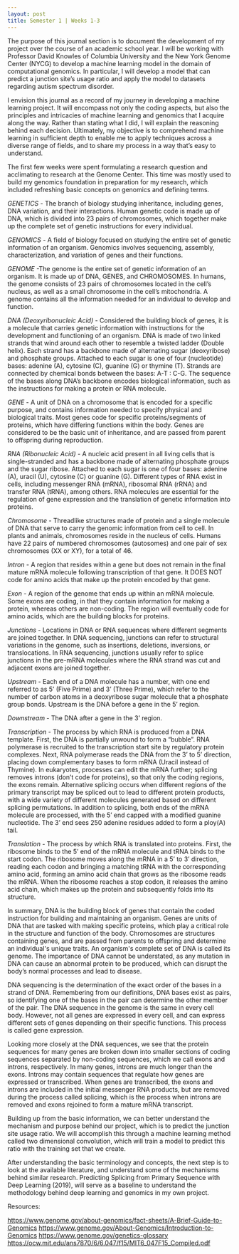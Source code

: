 ```yaml
---
layout: post
title: Semester 1 | Weeks 1-3
---
```


The purpose of this journal section is to document the development of my project over the course of an academic school year. I will be working with Professor David Knowles of Columbia University and the New York Genome Center (NYCG) to develop a machine learning model in the domain of computational genomics. In particular, I will develop a model that can predict a junction site’s usage ratio and apply the model to datasets regarding autism spectrum disorder. 

I envision this journal as a record of my journey in developing a machine learning project. It will encompass not only the coding aspects, but also the principles and intricacies of machine learning and genomics that I acquire along the way. Rather than stating what I did, I will explain the reasoning behind each decision. Ultimately, my objective is to comprehend machine learning in sufficient depth to enable me to apply techniques across a diverse range of fields, and to share my process in a way that’s easy to understand. 

The first few weeks were spent formulating a research question and acclimating to research at the Genome Center. This time was mostly used to build my genomics foundation in preparation for my research, which included refreshing basic concepts on genomics and defining terms. 

*GENETICS* -  The branch of biology studying inheritance, including genes, DNA variation, and their interactions. Human genetic code is made up of DNA, which is divided into 23 pairs of chromosomes, which together make up the complete set of genetic instructions for every individual.

*GENOMICS* - A field of biology focused on studying the entire set of genetic information of an organism. Genomics involves sequencing, assembly, characterization, and variation of genes and their functions.

*GENOME* -The genome is the entire set of genetic information of an organism. It is made up of DNA, GENES, and CHROMOSOMES. In humans, the genome consists of 23 pairs of chromosomes located in the cell’s nucleus, as well as a small chromosome in the cell’s mitochondria. A genome contains all the information needed for an individual to develop and function.

*DNA (Deoxyribonucleic Acid)* - Considered the building block of genes, it is a molecule that carries genetic information with instructions for the development and functioning of an organism. DNA is made of two linked strands that wind around each other to resemble a twisted ladder (Double helix). Each strand has a backbone made of alternating sugar (deoxyribose) and phosphate groups. Attached to each sugar is one of four (nucleotide) bases: adenine (A), cytosine (C), guanine (G) or thymine (T). Strands are connected by chemical bonds between the bases: A-T : C-G. The sequence of the bases along DNA’s backbone encodes biological information, such as the instructions for making a protein or RNA molecule. 

*GENE* - A unit of DNA on a chromosome that is encoded for a specific purpose, and contains information needed to specify physical and biological traits. Most genes code for specific proteins/segments of proteins, which have differing functions within the body. Genes are considered to be the basic unit of inheritance, and are passed from parent to offspring during reproduction.

*RNA (Ribonucleic Acid)* - A nucleic acid present in all living cells that is single-stranded and has a backbone made of alternating phosphate groups and the sugar ribose. Attached to each sugar is one of four bases: adenine (A), uracil (U), cytosine (C) or guanine (G). Different types of RNA exist in cells, including messenger RNA (mRNA), ribosomal RNA (rRNA) and transfer RNA (tRNA), among others. RNA molecules are essential for the regulation of gene expression and the translation of genetic information into proteins. 

*Chromosome* - Threadlike structures made of protein and a single molecule of DNA that serve to carry the genomic information from cell to cell. In plants and animals, chromosomes reside in the nucleus of cells. Humans have 22 pairs of numbered chromosomes (autosomes) and one pair of sex chromosomes (XX or XY), for a total of 46. 

*Intron* - A region that resides within a gene but does not remain in the final mature mRNA molecule following transcription of that gene. It DOES NOT code for amino acids that make up the protein encoded by that gene. 

*Exon* - A region of the genome that ends up within an mRNA molecule. Some exons are coding, in that they contain information for making a protein, whereas others are non-coding. The region will eventually code for amino acids, which are the building blocks for proteins.

*Junctions* - Locations in DNA or RNA sequences where different segments are joined together. In DNA sequencing, junctions can refer to structural variations in the genome, such as insertions, deletions, inversions, or translocations. In RNA sequencing, junctions usually refer to splice junctions in the pre-mRNA molecules where the RNA strand was cut and adjacent exons are joined together. 

*Upstream* - Each end of a DNA molecule has a number, with one end referred to as 5’ (Five Prime) and 3’ (Three Prime), which refer to the number of carbon atoms in a deoxyribose sugar molecule that a phosphate group bonds. Upstream is the DNA before a gene in the 5’ region. 

*Downstream* - The DNA after a gene in the 3’ region. 

*Transcription* - The process by which RNA is produced from a DNA template. First, the DNA is partially unwound to form a “bubble”. RNA polymerase is recruited to the transcription start site by regulatory protein complexes. Next, RNA polymerase reads the DNA from the 3’ to 5’ direction, placing down complementary bases to form mRNA (Uracil instead of Thymine). In eukaryotes, processes can edit the mRNA further; splicing removes introns (don’t code for proteins), so that only the coding regions, the exons remain. Alternative splicing occurs when different regions of the primary transcript may be spliced out to lead to different protein products, with a wide variety of different molecules generated based on different splicing permutations. 
In addition to splicing, both ends of the mRNA molecule are processed, with the 5’ end capped with a modified guanine nucleotide. The 3’ end sees 250 adenine residues added to form a ploy(A) tail. 

*Translation* - The process by which RNA is translated into proteins. First, the ribosome binds to the 5’ end of the mRNA molecule and tRNA binds to the start codon. The ribosome moves along the mRNA in a 5’ to 3’ direction, reading each codon and bringing a matching tRNA with the corresponding amino acid, forming an amino acid chain that grows as the ribosome reads the mRNA. When the ribosome reaches a stop codon, it releases the amino acid chain, which makes up the protein and subsequently folds into its structure. 

In summary, DNA is the building block of genes that contain the coded instruction for building and maintaining an organism. Genes are units of DNA that are tasked with making specific proteins, which play a critical role in the structure and function of the body. Chromosomes are structures containing genes, and  are passed from parents to offspring and determine an individual's unique traits. An organism's complete set of DNA is called its genome. The importance of DNA cannot be understated, as any mutation in DNA can cause an abnormal protein to be produced, which can disrupt the body’s normal processes and lead to disease. 

DNA sequencing is the determination of the exact order of the bases in a strand of DNA. Remembering from our definitions, DNA bases exist as pairs, so identifying one of the bases in the pair can determine the other member of the pair. The DNA sequence in the genome is the same in every cell body. However, not all genes are expressed in every cell, and can express different sets of genes depending on their specific functions. This process is called gene expression. 

Looking more closely at the DNA sequences, we see that the protein sequences for many genes are broken down into smaller sections of coding sequences separated by non-coding sequences, which we call exons and introns, respectively.  In many genes, introns are much longer than the exons. Introns may contain sequences that regulate how genes are expressed or transcribed. When genes are transcribed, the exons and introns are included in the initial messenger RNA products, but are removed during the process called splicing, which is the process when introns are removed and exons rejoined to form a mature mRNA transcript. 

Building up from the basic information, we can better understand the mechanism and purpose behind our project, which is to predict the junction site usage ratio. We will accomplish this through a machine learning method called two dimensional convolution, which will train a model to predict this ratio with the training set that we create. 

After understanding the basic terminology and concepts, the next step is to look at the available literature, and understand some of the mechanisms behind similar research. Predicting Splicing from Primary Sequence with Deep Learning (2019), will serve as a baseline to understand the methodology behind deep learning and genomics in my own project. 

Resources: 

https://www.genome.gov/about-genomics/fact-sheets/A-Brief-Guide-to-Genomics
https://www.genome.gov/About-Genomics/Introduction-to-Genomics
https://www.genome.gov/genetics-glossary
https://ocw.mit.edu/ans7870/6/6.047/f15/MIT6_047F15_Compiled.pdf



